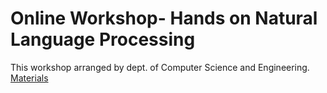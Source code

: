 # Online Workshop- Hands on Natural Language Processing
This workshop arranged by dept. of Computer Science and Engineering.
[Materials](https://drive.google.com/file/d/1y_sQSxsW2mLh3aPAx27ZOF7s2HiyXgP-/view?usp=share_link)
